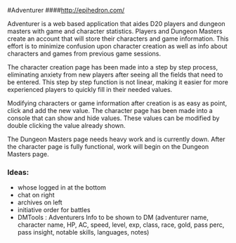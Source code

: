 #Adventurer
####http://epihedron.com/

Adventurer is a web based application that aides D20 players and dungeon masters with game and character statistics. Players and Dungeon Masters create an account that will store their characters and game information. This effort is to minimize confusion upon character creation as well as info about characters and games from previous game sessions.

The character creation page has been made into a step by step process, eliminating anxiety from new players after seeing all the fields that need to be entered. This step by step function is not linear, making it easier for more experienced players to quickly fill in their needed values.

Modifying characters or game information after creation is as easy as point, click and add the new value. The character page has been made into a console that can show and hide values. These values can be modified by double clicking the value already shown.

The Dungeon Masters page needs heavy work and is currently down. After the character page is fully functional, work will begin on the Dungeon Masters page.


### Ideas:

- whose logged in at the bottom
- chat on right
- archives on left
- initiative order for battles
- DMTools : Adventurers Info to be shown to DM (adventurer name, character name, HP, AC, speed, level, exp, class, race, gold, pass perc, pass insight, notable skills, languages, notes)
